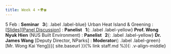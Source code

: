 ```yaml
---
title: Week 4 ☀️🌍🍀 
---
```


5 Feb
: **Seminar &nbsp; 3**{: .label .label-blue} Urban Heat Island & Greening
  : [[Slides](https://canvas.nus.edu.sg/courses/52842/files/3486183?module_item_id=311737)][[Panel Discussion](https://canvas.nus.edu.sg/courses/52842/files/3501696?module_item_id=312509)]
: **Panelist &nbsp; 1**{: .label .label-yellow} **Prof. Wong Nyuk Hien** (NUS Built Environment)
: **Panelist &nbsp; 2**{: .label .label-yellow} **Dr. James Wang** [Deputy Director, NParks]
: **Moderator**{: .label .label-green} [Mr. Wong Kai Yeng]({{ site.baseurl }}{% link staff.md %}){: .v-align-middle}
